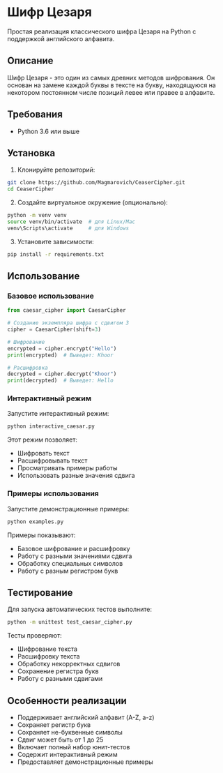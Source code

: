 # Шифр Цезаря

Простая реализация классического шифра Цезаря на Python с поддержкой английского алфавита.

## Описание

Шифр Цезаря - это один из самых древних методов шифрования. Он основан на замене каждой буквы в тексте на букву, находящуюся на некотором постоянном числе позиций левее или правее в алфавите.

## Требования

- Python 3.6 или выше

## Установка

1. Клонируйте репозиторий:
```bash
git clone https://github.com/Magmarovich/CeaserCipher.git
cd CeaserCipher
```

2. Создайте виртуальное окружение (опционально):
```bash
python -m venv venv
source venv/bin/activate  # для Linux/Mac
venv\Scripts\activate     # для Windows
```

3. Установите зависимости:
```bash
pip install -r requirements.txt
```

## Использование

### Базовое использование
```python
from caesar_cipher import CaesarCipher

# Создание экземпляра шифра с сдвигом 3
cipher = CaesarCipher(shift=3)

# Шифрование
encrypted = cipher.encrypt("Hello")
print(encrypted)  # Выведет: Khoor

# Расшифровка
decrypted = cipher.decrypt("Khoor")
print(decrypted)  # Выведет: Hello
```

### Интерактивный режим
Запустите интерактивный режим:
```bash
python interactive_caesar.py
```

Этот режим позволяет:
- Шифровать текст
- Расшифровывать текст
- Просматривать примеры работы
- Использовать разные значения сдвига

### Примеры использования
Запустите демонстрационные примеры:
```bash
python examples.py
```

Примеры показывают:
- Базовое шифрование и расшифровку
- Работу с разными значениями сдвига
- Обработку специальных символов
- Работу с разным регистром букв

## Тестирование

Для запуска автоматических тестов выполните:
```bash
python -m unittest test_caesar_cipher.py
```

Тесты проверяют:
- Шифрование текста
- Расшифровку текста
- Обработку некорректных сдвигов
- Сохранение регистра букв
- Работу с разными сдвигами

## Особенности реализации

- Поддерживает английский алфавит (A-Z, a-z)
- Сохраняет регистр букв
- Сохраняет не-буквенные символы
- Сдвиг может быть от 1 до 25
- Включает полный набор юнит-тестов
- Содержит интерактивный режим
- Предоставляет демонстрационные примеры 